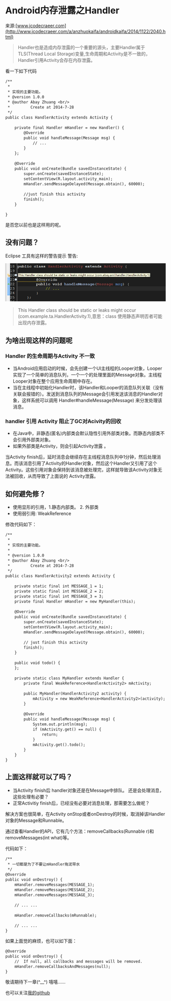 # Android内存泄露之Handler

来源:[www.jcodecraeer.com](http://www.jcodecraeer.com/a/anzhuokaifa/androidkaifa/2014/1122/2040.html)

> Handler也是造成内存泄露的一个重要的源头，主要Handler属于TLS(Thread Local Storage)变量,生命周期和Activity是不一致的，Handler引用Activity会存在内存泄露。

看一下如下代码

```
/**
 * 
 * 实现的主要功能。
 * @version 1.0.0 
 * @author Abay Zhuang <br/>
 *         Create at 2014-7-28
 */
public class HandlerActivity extends Activity {

    private final Handler mHandler = new Handler() {
        @Override
        public void handleMessage(Message msg) {
            // ...
        }
    };

    @Override
    public void onCreate(Bundle savedInstanceState) {
        super.onCreate(savedInstanceState);
        setContentView(R.layout.activity_main);
        mHandler.sendMessageDelayed(Message.obtain(), 60000);

        //just finish this activity
        finish();
    }

}
```

是否您以前也是这样用的呢。

## 没有问题？

Eclipse 工具有这样的警告提示 警告: 

![](7/1.png)

> This Handler class should be static or leaks might occur (com.example.ta.HandlerActivity.1),意思：class 使用静态声明否者可能出现内存泄露。

## 为啥出现这样的问题呢

### Handler 的生命周期与Activity 不一致

* 当Android应用启动的时候，会先创建一个UI主线程的Looper对象，Looper实现了一个简单的消息队列，一个一个的处理里面的Message对象。主线程Looper对象在整个应用生命周期中存在。
* 当在主线程中初始化Handler时，该Handler和Looper的消息队列关联（没有关联会报错的）。发送到消息队列的Message会引用发送该消息的Handler对象，这样系统可以调用 Handler#handleMessage(Message) 来分发处理该消息。

### handler 引用 Activity 阻止了GC对Acivity的回收

* 在Java中，非静态(匿名)内部类会默认隐性引用外部类对象。而静态内部类不会引用外部类对象。
* 如果外部类是Activity，则会引起Activity泄露 。

当Activity finish后，延时消息会继续存在主线程消息队列中1分钟，然后处理消息。而该消息引用了Activity的Handler对象，然后这个Handler又引用了这个Activity。这些引用对象会保持到该消息被处理完，这样就导致该Activity对象无法被回收，从而导致了上面说的 Activity泄露。

## 如何避免修？

* 使用显形的引用，1.静态内部类。 2. 外部类
* 使用弱引用: WeakReference

修改代码如下：

```
/**
 * 
 * 实现的主要功能。
 * 
 * @version 1.0.0
 * @author Abay Zhuang <br/>
 *         Create at 2014-7-28
 */
public class HandlerActivity2 extends Activity {

    private static final int MESSAGE_1 = 1;
    private static final int MESSAGE_2 = 2;
    private static final int MESSAGE_3 = 3;
    private final Handler mHandler = new MyHandler(this);

    @Override
    public void onCreate(Bundle savedInstanceState) {
        super.onCreate(savedInstanceState);
        setContentView(R.layout.activity_main);
        mHandler.sendMessageDelayed(Message.obtain(), 60000);

        // just finish this activity
        finish();
    }

    public void todo() {
    };

    private static class MyHandler extends Handler {
        private final WeakReference<HandlerActivity2> mActivity;

        public MyHandler(HandlerActivity2 activity) {
            mActivity = new WeakReference<HandlerActivity2>(activity);
        }

        @Override
        public void handleMessage(Message msg) {
            System.out.println(msg);
            if (mActivity.get() == null) {
                return;
            }
            mActivity.get().todo();
        }
    }
}
```

## 上面这样就可以了吗？

* 当Activity finish后 handler对象还是在Message中排队。 还是会处理消息，这些处理有必要？
* 正常Activitiy finish后，已经没有必要对消息处理，那需要怎么做呢？

解决方案也很简单，在Activity onStop或者onDestroy的时候，取消掉该Handler对象的Message和Runnable。

通过查看Handler的API，它有几个方法：removeCallbacks(Runnable r)和removeMessages(int what)等。

代码如下：

```
/**
 * 一切都是为了不要让mHandler拖泥带水
 */
@Override
public void onDestroy() {
	mHandler.removeMessages(MESSAGE_1);
	mHandler.removeMessages(MESSAGE_2);
	mHandler.removeMessages(MESSAGE_3);

	// ... ...

	mHandler.removeCallbacks(mRunnable);
	
	// ... ...
}
```

如果上面觉的麻烦，也可以如下面：

```
@Override
public void onDestroy() {
    //  If null, all callbacks and messages will be removed.
    mHandler.removeCallbacksAndMessages(null);
}
```

敬请期待下一章(^__^) 嘻嘻……

也可以关注[我的github](https://github.com/loyabe/Docs/blob/master/%E5%86%85%E5%AD%98%E6%B3%84%E9%9C%B2/Android%20App%20%E5%86%85%E5%AD%98%E6%B3%84%E9%9C%B2%E4%B9%8BHandler.md#android-app-%E5%86%85%E5%AD%98%E6%B3%84%E9%9C%B2%E4%B9%8Bhandler) 



